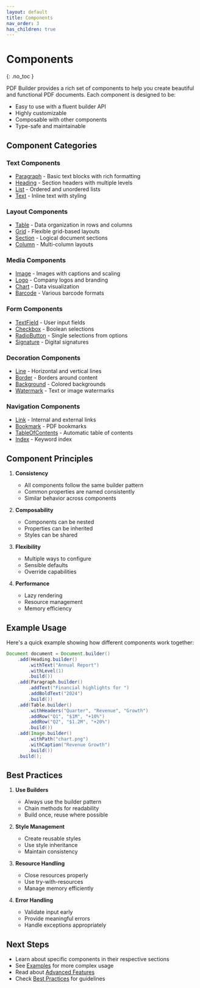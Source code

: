 ```yaml
---
layout: default
title: Components
nav_order: 3
has_children: true
---
```


# Components
{: .no_toc }

PDF Builder provides a rich set of components to help you create beautiful and functional PDF documents. Each component is designed to be:

- Easy to use with a fluent builder API
- Highly customizable
- Composable with other components
- Type-safe and maintainable

## Component Categories

### Text Components
- [Paragraph](text/paragraph) - Basic text blocks with rich formatting
- [Heading](text/heading) - Section headers with multiple levels
- [List](text/list) - Ordered and unordered lists
- [Text](text/text) - Inline text with styling

### Layout Components
- [Table](layout/table) - Data organization in rows and columns
- [Grid](layout/grid) - Flexible grid-based layouts
- [Section](layout/section) - Logical document sections
- [Column](layout/column) - Multi-column layouts

### Media Components
- [Image](media/image) - Images with captions and scaling
- [Logo](media/logo) - Company logos and branding
- [Chart](media/chart) - Data visualization
- [Barcode](media/barcode) - Various barcode formats

### Form Components
- [TextField](form/textfield) - User input fields
- [Checkbox](form/checkbox) - Boolean selections
- [RadioButton](form/radiobutton) - Single selections from options
- [Signature](form/signature) - Digital signatures

### Decoration Components
- [Line](decoration/line) - Horizontal and vertical lines
- [Border](decoration/border) - Borders around content
- [Background](decoration/background) - Colored backgrounds
- [Watermark](decoration/watermark) - Text or image watermarks

### Navigation Components
- [Link](navigation/link) - Internal and external links
- [Bookmark](navigation/bookmark) - PDF bookmarks
- [TableOfContents](navigation/toc) - Automatic table of contents
- [Index](navigation/index) - Keyword index

## Component Principles

1. **Consistency**
   - All components follow the same builder pattern
   - Common properties are named consistently
   - Similar behavior across components

2. **Composability**
   - Components can be nested
   - Properties can be inherited
   - Styles can be shared

3. **Flexibility**
   - Multiple ways to configure
   - Sensible defaults
   - Override capabilities

4. **Performance**
   - Lazy rendering
   - Resource management
   - Memory efficiency

## Example Usage

Here's a quick example showing how different components work together:

```java
Document document = Document.builder()
    .add(Heading.builder()
        .withText("Annual Report")
        .withLevel(1)
        .build())
    .add(Paragraph.builder()
        .addText("Financial highlights for ")
        .addBoldText("2024")
        .build())
    .add(Table.builder()
        .withHeaders("Quarter", "Revenue", "Growth")
        .addRow("Q1", "$1M", "+10%")
        .addRow("Q2", "$1.2M", "+20%")
        .build())
    .add(Image.builder()
        .withPath("chart.png")
        .withCaption("Revenue Growth")
        .build())
    .build();
```

## Best Practices

1. **Use Builders**
   - Always use the builder pattern
   - Chain methods for readability
   - Build once, reuse where possible

2. **Style Management**
   - Create reusable styles
   - Use style inheritance
   - Maintain consistency

3. **Resource Handling**
   - Close resources properly
   - Use try-with-resources
   - Manage memory efficiently

4. **Error Handling**
   - Validate input early
   - Provide meaningful errors
   - Handle exceptions appropriately

## Next Steps

- Learn about specific components in their respective sections
- See [Examples](../examples) for more complex usage
- Read about [Advanced Features](../advanced-features)
- Check [Best Practices](../best-practices) for guidelines

